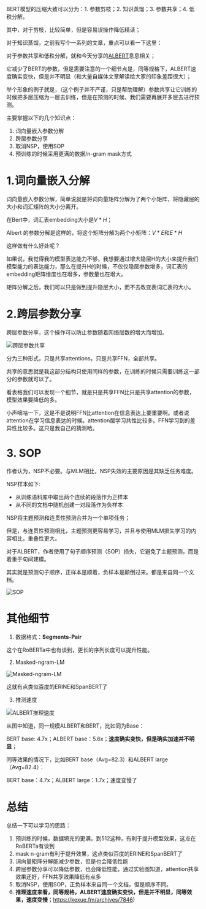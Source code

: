 BERT模型的压缩大致可以分为：1. 参数剪枝；2. 知识蒸馏；3. 参数共享；4. 低秩分解。

其中，对于剪枝，比较简单，但是容易误操作降低精读；

对于知识蒸馏，之前我写个一系列的文章，重点可以看一下这里：

对于参数共享和低秩分解，就和今天分享的[ALBERT](https://arxiv.org/pdf/1909.11942.pdf, "ALBERT: A LITE BERT FOR SELF-SUPERVISED LEARNING OF LANGUAGE REPRESENTATIONS")息息相关；

它减少了BERT的参数，但是需要注意的一个细节点是，同等规格下，ALBERT速度确实变快，但是并不明显（和大量自媒体文章解读给大家的印象差距很大）；

举个形象的例子就是，（这个例子并不严谨，只是帮助理解）参数共享让它训练的时候把多层压缩为一层去训练，但是在预测的时候，我们需要再展开多层去进行预测。

主要掌握以下的几个知识点：

1. 词向量嵌入参数分解
2. 跨层参数分享
3. 取消NSP，使用SOP
4. 预训练的时候采用更满的数据/n-gram mask方式

# 1.词向量嵌入分解

词向量嵌入参数分解，简单说就是将词向量矩阵分解为了两个小矩阵，将隐藏层的大小和词汇矩阵的大小分离开。

在Bert中，词汇表embedding大小是$V*H$；

Albert 的参数分解是这样的，将这个矩阵分解为两个小矩阵：$V*E$和$E*H$

这样做有什么好处呢？

如果说，我觉得我的模型表达能力不够，我想要通过增大隐层H的大小来提升我们模型能力的表达能力，那么在提升H的时候，不仅仅隐层参数增多，词汇表的embedding矩阵维度也在增多，参数量也在增大。

矩阵分解之后，我们可以只是做到提升隐层大小，而不去改变表词汇表的大小。

# 2.跨层参数分享

跨层参数分享，这个操作可以防止参数随着网络层数的增大而增加。

![跨层参数共享](https://picsfordablog.oss-cn-beijing.aliyuncs.com/2020-12-04-063530.jpg)

分为三种形式，只是共享attentions，只是共享FFN，全部共享。

共享的意思就是我这部分结构只使用同样的参数，在训练的时候只需要训练这一部分的参数就可以了。

看表格我们可以发现一个细节，就是只是共享FFN比只是共享attention的参数，模型效果要降低的多。

小声嘀咕一下，这是不是说明FFN比attention在信息表达上要重要啊。或者说attention在学习信息表达的时候。attention层学习共性比较多。FFN学习到的差异性比较多。这只是我自己的猜测哈。

# 3. SOP

作者认为，NSP不必要。与MLM相比，NSP失效的主要原因是其缺乏任务难度。

NSP样本如下:

- 从训练语料库中取出两个连续的段落作为正样本
- 从不同的文档中随机创建一对段落作为负样本

NSP将主题预测和连贯性预测合并为一个单项任务；


但是，与连贯性预测相比，主题预测更容易学习，并且与使用MLM损失学习的内容相比，重叠性更大。


对于ALBERT，作者使用了句子顺序预测（SOP）损失，它避免了主题预测，而是着重于句间建模。

其实就是预测句子顺序，正样本是顺着，负样本是颠倒过来。都是来自同一个文档。

![SOP](https://picsfordablog.oss-cn-beijing.aliyuncs.com/2020-12-04-063528.jpg)



# 其他细节

1. 数据格式：**Segments-Pair**

这个在RoBERTa中也有谈到，更长的序列长度可以提升性能。

2. Masked-ngram-LM

![Masked-ngram-LM](https://picsfordablog.oss-cn-beijing.aliyuncs.com/2020-12-04-063529.jpg)

这就有点类似百度的ERINE和SpanBERT了

3. 推测速度

![ALBERT推理速度](https://picsfordablog.oss-cn-beijing.aliyuncs.com/2020-12-04-064022.png)

从图中知道，同一规模ALBERT和BERT，比如同为Base：

BERT base: 4.7x；ALBERT base：5.6x；**速度确实变快，但是确实加速并不明显**；

同等效果的情况下，比如BERT base（Avg=82.3）和ALBERT large（Avg=82.4）：

BERT base：4.7x；ALBERT large：1.7x；速度变慢了

# 总结

总结一下可以学习的思路：

1. 预训练的时候，数据填充的更满，到512这种，有利于提升模型效果，这点在RoBERTa有谈到
2. mask n-gram有利于提升效果，这点类似百度的ERINE和SpanBERT了
3. 词向量矩阵分解能减少参数，但是也会降低性能
4. 跨层参数分享可以降低参数，也会降低性能，通过实验图知道，attention共享效果还好，FFN共享效果降低有点多
5. 取消NSP，使用SOP，正负样本来自同一个文档，但是顺序不同。
6. **推理速度来看，同等规格，ALBERT速度确实变快，但是并不明显，同等效果，速度变慢**；https://kexue.fm/archives/7846)